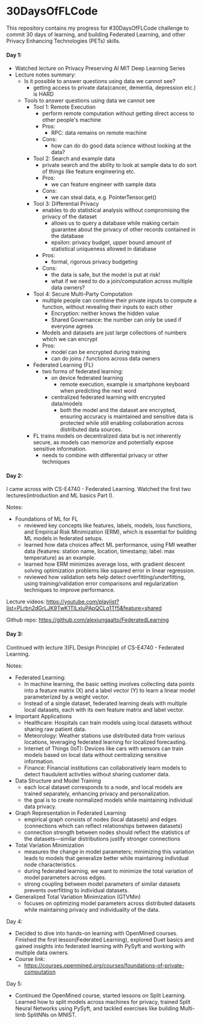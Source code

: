 # 30DaysOfFLCode


This repository contains my progress for #30DaysOfFLCode challenge to commit 30 days of learning, and building Federated Learning, and other Privacy Enhancing Technologies (PETs) skills.


#### Day 1:

- Watched lecture on Privacy Preserving AI MIT Deep Learning Series
- Lecture notes summary:
	- Is it possible to answer questions using data we cannot see?
		- getting access to private data(cancer, dementia, depression etc.) is HARD 
	- Tools to answer questions using data we cannot see
		- Tool 1: Remote Execution
			- perform remote computation without getting direct access to other people's machine
			- Pros:
				- RPC: data remains on remote machine
			- Cons:
				- how can do do good data science without looking at the data?
		- Tool 2: Search and example data 
			- private search and the ability to look at sample data to do sort of things like feature engineering etc.
			- Pros:
				- we can feature engineer with sample data
			- Cons:
				- we can steal data, e.g. PointerTensor.get()
		- Tool 3: Differential Privacy
			- enables to do statistical analysis without compromising the privacy of the dataset
				- allows us to query a database while making certain guarantee about the privacy of other records contained in the database
				- epsilon: privacy budget, upper bound amount of statistical uniqueness allowed in database 
			- Pros:
				- formal, rigorous privacy budgeting
			- Cons:
				- the data is safe, but the model is put at risk!
				- what if we need to do a join/computation across multiple data owners?
		- Tool 4: Secure Multi-Party Computation
			- multiple people can combine their private inputs to compute a function, without revealing their inputs to each other
				- Encryption: neither knows the hidden value
				- Shared Governance: the number can only be used if everyone agrees
			- Models and datasets are just large collections of numbers which we can encrypt
			- Pros:
				- model can be encrypted during training
				- can do joins / functions across data owners
		- Federated Learning (FL)
			- two forms of federated learning:
				- on device federated learning
					- remote execution, example is smartphone keyboard when predicting the next word
				-  centralized federated learning with encrypted data/models
					- both the model and the dataset are encrypted, ensuring accuracy is maintained and sensitive data is protected while still enabling collaboration across distributed data sources.
      - FL trains models on decentralized data but is not inherently secure, as models can memorize and potentially expose sensitive information.
          - needs to combine with differential privacy or other techniques
       
#### Day 2:

I came across with CS-E4740 - Federated Learning. Watched the first two lectures(introduction and ML basics Part I). 

Notes:
- Foundations of ML for FL
	- reviewed key concepts like features, labels, models, loss functions, and Empirical Risk Minimization (ERM), which is essential for building ML models in federated setups.
	- learned how data choices affect ML performance, using FMI weather data (features: station name, location, timestamp; label: max temperature) as an example.
	- learned how ERM minimizes average loss, with gradient descent solving optimization problems like squared error in linear regression.
	- reviewed how validation sets help detect overfitting/underfitting, using training/validation error comparisons and regularization techniques to improve performance.

Lecture videos: https://youtube.com/playlist?list=PLrbn2dGrLJK9TwK1TILxluPApQCLq1Tf5&feature=shared

Github repo: https://github.com/alexjungaalto/FederatedLearning


#### Day 3:

Continued with lecture 3(FL Design Principle) of CS-E4740 - Federated Learning.

Notes:

- Federated Learning:
	- In machine learning, the basic setting involves collecting data points into a feature matrix (X) and a label vector (Y) to learn a linear model parameterized by a weight vector.
 	- Instead of a single dataset, federated learning deals with multiple local datasets, each with its own feature matrix and label vector.
- Important Applications
	- Healthcare: Hospitals can train models using local datasets without sharing raw patient data.
	- Meteorology: Weather stations use distributed data from various locations, leveraging federated learning for localized forecasting.
	- Internet of Things (IoT): Devices like cars with sensors can train models based on local data without centralizing sensitive information.
	- Finance: Financial institutions can collaboratively learn models to detect fraudulent activities without sharing customer data.
- Data Structure and Model Training
	- each local dataset corresponds to a node, and local models are trained separately, enhancing privacy and personalization.
 	- the goal is to create normalized models while maintaining individual data privacy.
- Graph Representation in Federated Learning
	- empirical graph consists of nodes (local datasets) and edges (connections which can reflect relationships between datasets)
	- connection strength between nodes should reflect the statistics of the datasets—similar distributions justify stronger connections
- Total Variation Minimization
	- measures the change in model parameters; minimizing this variation leads to models that generalize better while maintaining individual node characteristics.
	- during federated learning, we want to minimize the total variation of model parameters across edges.
	- strong coupling between model parameters of similar datasets prevents overfitting to individual datasets.
- Generalized Total Variation Minimization (GTVMin)
	- focuses on optimizing model parameters across distributed datasets while maintaining privacy and individuality of the data.


Day 4: 

- Decided to dive into hands-on learning with OpenMined courses. Finished the first lesson(Federated Learning), explored Duet basics and gained insights into federated learning with PySyft and working with multiple data owners.
- Course link:
	- https://courses.openmined.org/courses/foundations-of-private-computation

Day 5: 
- Continued the OpenMined course, started lessons on Split Learning. Learned how to split models across machines for privacy, trained Split Neural Networks using PySyft, and tackled exercises like building Multi-limb SplitNNs on MNIST. 
